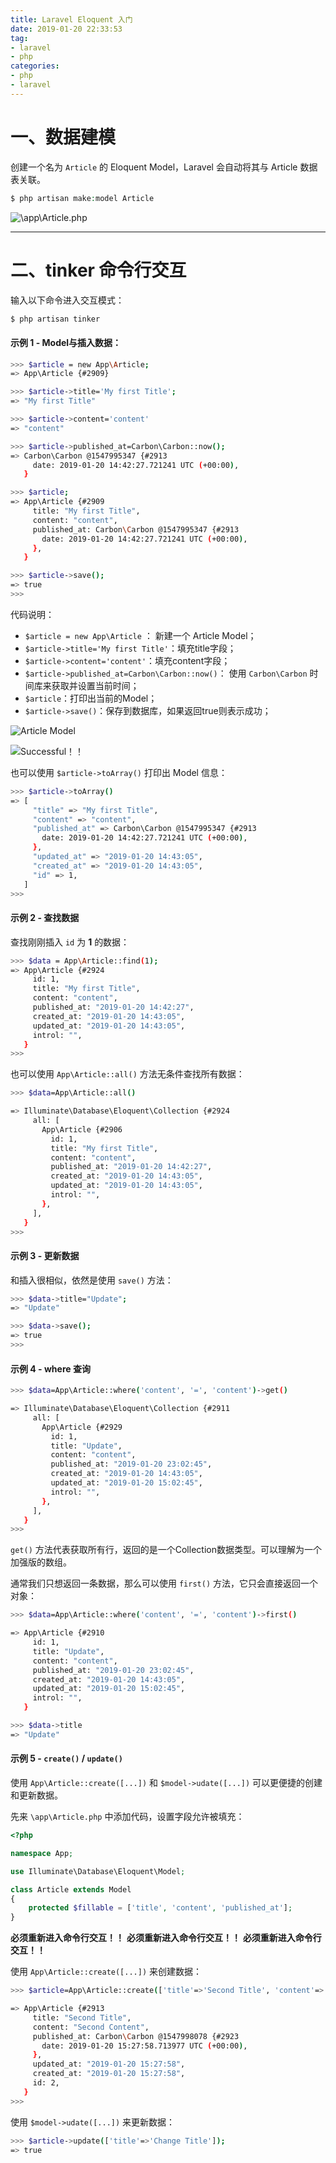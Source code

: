 ```yaml
---
title: Laravel Eloquent 入门
date: 2019-01-20 22:33:53
tag:
- laravel
- php
categories:
- php
- laravel
---
```


# 一、数据建模

创建一个名为 `Article` 的 Eloquent Model，Laravel 会自动将其与 Article 数据表关联。
<!--more--> 
```php
$ php artisan make:model Article
```

![\app\Article.php](laravel-Eloquent/1.png)

<hr>

# 二、tinker 命令行交互

输入以下命令进入交互模式：

```bash
$ php artisan tinker
```

#### 示例 1 - Model与插入数据：

```bash
>>> $article = new App\Article;
=> App\Article {#2909}

>>> $article->title='My first Title';
=> "My first Title"

>>> $article->content='content'
=> "content"

>>> $article->published_at=Carbon\Carbon::now();
=> Carbon\Carbon @1547995347 {#2913
     date: 2019-01-20 14:42:27.721241 UTC (+00:00),
   }

>>> $article;
=> App\Article {#2909
     title: "My first Title",
     content: "content",
     published_at: Carbon\Carbon @1547995347 {#2913
       date: 2019-01-20 14:42:27.721241 UTC (+00:00),
     },
   }

>>> $article->save();
=> true
>>>
```

代码说明：
- `$article = new App\Article` ： 新建一个 Article Model；
- `$article->title='My first Title'`：填充title字段；
- `$article->content='content'`：填充content字段；
- `$article->published_at=Carbon\Carbon::now()`： 使用 `Carbon\Carbon` 时间库来获取并设置当前时间；
- `$article`：打印出当前的Model；
- `$article->save()`：保存到数据库，如果返回true则表示成功；

![Article Model](laravel-Eloquent/3.png)

![Successful！！](laravel-Eloquent/2.png)


也可以使用 `$article->toArray()` 打印出 Model 信息：
```bash
>>> $article->toArray()
=> [
     "title" => "My first Title",
     "content" => "content",
     "published_at" => Carbon\Carbon @1547995347 {#2913
       date: 2019-01-20 14:42:27.721241 UTC (+00:00),
     },
     "updated_at" => "2019-01-20 14:43:05",
     "created_at" => "2019-01-20 14:43:05",
     "id" => 1,
   ]
>>>
```

#### 示例 2 - 查找数据

查找刚刚插入 `id` 为 **1** 的数据：

```bash
>>> $data = App\Article::find(1);
=> App\Article {#2924
     id: 1,
     title: "My first Title",
     content: "content",
     published_at: "2019-01-20 14:42:27",
     created_at: "2019-01-20 14:43:05",
     updated_at: "2019-01-20 14:43:05",
     introl: "",
   }
>>>
```

也可以使用 `App\Article::all()` 方法无条件查找所有数据：

```bash
>>> $data=App\Article::all()

=> Illuminate\Database\Eloquent\Collection {#2924
     all: [
       App\Article {#2906
         id: 1,
         title: "My first Title",
         content: "content",
         published_at: "2019-01-20 14:42:27",
         created_at: "2019-01-20 14:43:05",
         updated_at: "2019-01-20 14:43:05",
         introl: "",
       },
     ],
   }
>>>


```

#### 示例 3 - 更新数据

和插入很相似，依然是使用 `save()` 方法：

```bash
>>> $data->title="Update";
=> "Update"

>>> $data->save();
=> true
>>>
```

#### 示例 4 - where 查询

```bash
>>> $data=App\Article::where('content', '=', 'content')->get()

=> Illuminate\Database\Eloquent\Collection {#2911
     all: [
       App\Article {#2929
         id: 1,
         title: "Update",
         content: "content",
         published_at: "2019-01-20 23:02:45",
         created_at: "2019-01-20 14:43:05",
         updated_at: "2019-01-20 15:02:45",
         introl: "",
       },
     ],
   }
>>>

```

`get()` 方法代表获取所有行，返回的是一个Collection数据类型。可以理解为一个加强版的数组。

通常我们只想返回一条数据，那么可以使用 `first()` 方法，它只会直接返回一个对象：

```bash
>>> $data=App\Article::where('content', '=', 'content')->first()

=> App\Article {#2910
     id: 1,
     title: "Update",
     content: "content",
     published_at: "2019-01-20 23:02:45",
     created_at: "2019-01-20 14:43:05",
     updated_at: "2019-01-20 15:02:45",
     introl: "",
   }

>>> $data->title
=> "Update"
```

#### 示例 5 - `create()` / `update()` 

使用 `App\Article::create([...])` 和 `$model->udate([...])` 可以更便捷的创建和更新数据。

先来 `\app\Article.php` 中添加代码，设置字段允许被填充：

```php
<?php

namespace App;

use Illuminate\Database\Eloquent\Model;

class Article extends Model
{
    protected $fillable = ['title', 'content', 'published_at'];
}
```

**必须重新进入命令行交互！！**
**必须重新进入命令行交互！！**
**必须重新进入命令行交互！！**

使用 `App\Article::create([...])` 来创建数据：

```bash
>>> $article=App\Article::create(['title'=>'Second Title', 'content'=>'Second Content', 'published_at'=>Carbon\Carbon::now() ]);

=> App\Article {#2913
     title: "Second Title",
     content: "Second Content",
     published_at: Carbon\Carbon @1547998078 {#2923
       date: 2019-01-20 15:27:58.713977 UTC (+00:00),
     },
     updated_at: "2019-01-20 15:27:58",
     created_at: "2019-01-20 15:27:58",
     id: 2,
   }
>>>

```

使用 `$model->udate([...])` 来更新数据：

```bash
>>> $article->update(['title'=>'Change Title']);
=> true
```
